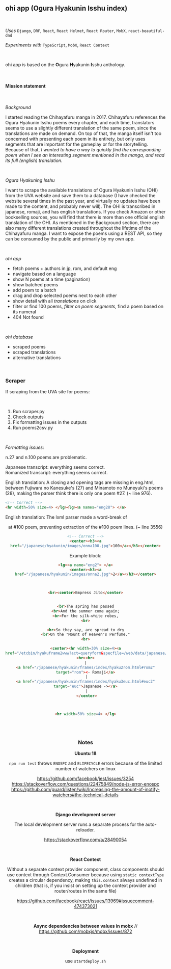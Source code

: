 ## ohi app (Ogura Hyakunin Isshu index) 

<br>

*Uses*
`Django`, `DRF`, `React`, `React Helmet`, `React Router`, `MobX`, `react-beautiful-dnd`

*Experiments with*
`TypeScript`, `MobX`, `React Context`

<br>

ohi app is based on the **O**gura **H**yakunin **I**sshu anthology. 

<br>

#### Mission statement

<br>

_Background_

I started reading the Chihayafuru manga in 2017. Chihayafuru references the Ogura Hyakunin Isshu poems every chapter, and each time, translators seems to use a slightly different translation of the same poem, since the translations are made on demand. On top of that, the manga itself isn't too concerned with presenting each poem in its entirety, but only uses segments that are important for the gameplay or for the storytelling. Because of that, _I wanted to have a way to quickly find the corresponding poem when I see an interesting segment mentioned in the manga, and read its full (english) translation._  

<br>

_Ogura Hyakuning Isshu_

I want to scrape the available translations of Ogura Hyakunin Isshu (OHI) from the UVA website and save them to a database (I have checked the website several times in the past year, and virtually no updates have been made to the content, and probably never will). The OHI is transcribed in japanese, romaji, and has english translations. If you check Amazon or other bookselling sources, you will find that there is more than one official english translation of the OHI. As mentioned in the Background section, there are also many different translations created throughout the lifetime of the Chihayafuru manga. I want to expose the poems using a REST API, so they can be consumed by the public and primarily by my own app.

<br>

_ohi app_

- fetch poems + authors in jp, rom, and default eng
- navigate based on a language
- show N poems at a time (pagination)
- show batched poems
- add poem to a batch 
- drag and drop selected poems next to each other 
- show detail with all _translations_ on click 
- filter or find 100 poems, *filter on poem segments*, find a poem based on its numeral
- 404 Not found 

<br>

_ohi database_
- scraped poems 
- scraped translations
- alternative translations

<br>

### Scraper 

If scraping from the UVA site for poems:

<br>

1. Run scraper.py
2. Check outputs
3. Fix formatting issues in the outputs
4. Run poems2csv.py 

<br>

*Formatting issues:*

n.27 and n.100 poems are problematic.<br>

Japanese transcript: everything seems correct.<br>
Romanized transcript: everything seems correct.<br>

English translation: A closing </lg> and opening <lg> tags are missing in eng.html, between Fujiwara no Kanesuke's (27) and Minamoto no Muneyuki's poems (28), making the parser think there is only one poem #27. (~ line 976).<br>

```html
<!-- Correct -->
<hr width=50% size=4> </lg><lg><a names="eng28"> </a>
```

English translation: The lxml parser made a word-break of <center> at #100 poem, preventing extraction of the #100 poem lines. (~ line 3556) 

```html
<!-- Correct -->
<center><h3><a
href="/japanese/hyakunin/images/onna100.jpg">100</a></h3></center>
```

Example block:
```html
<lg><a name="eng2"> </a>
<center><h3><a
href="/japanese/hyakunin/images/onna2.jpg">2</a></h3></center>

 

<br><center>Empress Jito</center>


<br>The spring has passed
<br>And the summer come again;
<br>For the silk-white robes,
<br>

<br>So they say, are spread to dry
<br>On the "Mount of Heaven's Perfume."
<br>

<center><hr width=30% size=4><a
href="/etcbin/hyakuframe2www?act=queryform&specfile=/web/data/japanese/hyakunin/frames/index/hyaku1eng.o2w"><font color="000080">Search</font></a>
<br><br>
 | 
<a href="/japanese/hyakunin/frames/index/hyaku2rom.html#rom2"
target="rom"><- Romaji</a>
 |
<a href="/japanese/hyakunin/frames/index/hyaku3euc.html#euc2"
target="euc">Japanese -></a>
 |
 </center>



<hr width=50% size=4> </lg>
```

<br><br>

### Notes 

**Ubuntu 18**

`npm run test` throws `ENOSPC` and `ELIFECYCLE` errors because of the limited number of watchers on linux
 
https://github.com/facebook/jest/issues/3254<br>
https://stackoverflow.com/questions/22475849/node-js-error-enospc<br>
https://github.com/guard/listen/wiki/Increasing-the-amount-of-inotify-watchers#the-technical-details<br>

<br>

**Django development server**

The local development server runs a separate process for the auto-reloader.

https://stackoverflow.com/a/28490054

<br>
 
**React Context**

Without a separate context provider component, class components should use context through Context.Consumer because using `static contextType` creates a circular dependency, making `this.context` always undefined in children (that is, if you insist on setting up the context provider and router/routes in the same file)

https://github.com/facebook/react/issues/13969#issuecomment-474373021

<br>

**Async dependencies between values in mobx**
// https://github.com/mobxjs/mobx/issues/872

<br>

**Deployment**

use `startdeploy.sh` 
